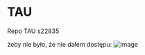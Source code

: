 # TAU
Repo TAU s22835

żeby nie było, że nie dałem dostępu:
![image](https://github.com/Jakub-Kintama/TAU/assets/76168348/fc5b193c-5b2f-435c-88c3-88ce3d062b62)
